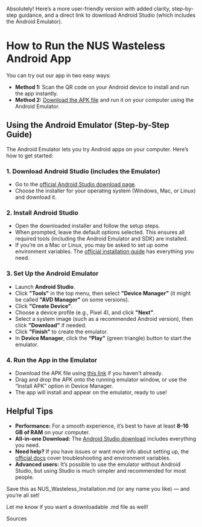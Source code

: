 Absolutely! Here’s a more user-friendly version with added clarity, step-by-step guidance, and a direct link to download Android Studio (which includes the Android Emulator).

# How to Run the NUS Wasteless Android App

You can try out our app in two easy ways:

- **Method 1:** Scan the QR code on your Android device to install and run the app instantly.
- **Method 2:** [Download the APK file](https://expo.dev/accounts/naa-siuuuu-ff/projects/NUS_Wasteless/builds/6832af72-3b06-44bf-ae11-21616be2010a) and run it on your computer using the Android Emulator.

## Using the Android Emulator (Step-by-Step Guide)

The Android Emulator lets you try Android apps on your computer. Here’s how to get started:

### 1. Download Android Studio (includes the Emulator)

- Go to the [official Android Studio download page](https://developer.android.com/studio).
- Choose the installer for your operating system (Windows, Mac, or Linux) and download it.

### 2. Install Android Studio

- Open the downloaded installer and follow the setup steps.
- When prompted, leave the default options selected. This ensures all required tools (including the Android Emulator and SDK) are installed.
- If you’re on a Mac or Linux, you may be asked to set up some environment variables. The [official installation guide](https://developer.android.com/studio/install) has everything you need.

### 3. Set Up the Android Emulator

- Launch **Android Studio**.
- Click **"Tools"** in the top menu, then select **"Device Manager"** (it might be called **"AVD Manager"** on some versions).
- Click **"Create Device"**.
- Choose a device profile (e.g., Pixel 4), and click **"Next"**.
- Select a system image (such as a recommended Android version), then click **"Download"** if needed.
- Click **"Finish"** to create the emulator.
- In **Device Manager**, click the **“Play”** (green triangle) button to start the emulator.

### 4. Run the App in the Emulator

- Download the APK file using [this link](https://expo.dev/accounts/naa-siuuuu-ff/projects/NUS_Wasteless/builds/6832af72-3b06-44bf-ae11-21616be2010a) if you haven't already.
- Drag and drop the APK onto the running emulator window, or use the “Install APK” option in Device Manager.
- The app will install and appear on the emulator, ready to use!

## Helpful Tips

- **Performance:** For a smooth experience, it’s best to have at least **8–16 GB of RAM** on your computer.
- **All-in-one Download:** The [Android Studio download](https://developer.android.com/studio) includes everything you need.
- **Need help?** If you have issues or want more info about setting up, the [official docs](https://developer.android.com/studio) cover troubleshooting and environment variables.
- **Advanced users:** It’s possible to use the emulator without Android Studio, but using Studio is much simpler and recommended for most people.

Save this as NUS_Wasteless_Installation.md (or any name you like) — and you’re all set!

Let me know if you want a downloadable .md file as well!

Sources
